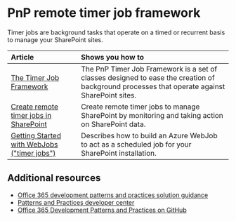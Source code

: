 # PnP remote timer job framework

Timer jobs are background tasks that operate on a timed or recurrent basis to manage your SharePoint sites.

|**Article**|**Shows you how to**|
|:-----|:-----|
|[The Timer Job Framework](timerjob-framework.md)|The PnP Timer Job Framework is a set of classes designed to ease the creation of background processes that operate against SharePoint sites.|
|[Create remote timer jobs in SharePoint](create-remote-timer-jobs-in-sharepoint.md)|Create remote timer jobs to manage SharePoint by monitoring and taking action on SharePoint data.|
|[Getting Started with WebJobs ("timer jobs")](Getting-Started-with-building-Azure-WebJobs-for-your-Office365-sites.md)|Describes how to build an Azure WebJob to act as a scheduled job for your SharePoint installation.

## Additional resources 

* [Office 365 development patterns and practices solution guidance](Office-365-development-patterns-and-practices-solution-guidance.md)
* [Patterns and Practices developer center](http://dev.office.com/patterns-and-practices)
* [Office 365 Development Patterns and Practices on GitHub](https://github.com/SharePoint/PnP)
